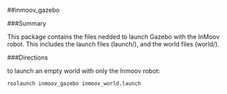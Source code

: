 ##inmoov_gazebo

###Summary

This package contains the files nedded to launch Gazebo with the InMoov robot. This includes the launch files (launch/), and the world files (world/).

###Directions

to launch an empty world with only the Inmoov robot:

```
roslaunch inmoov_gazebo inmoov_world.launch
```

